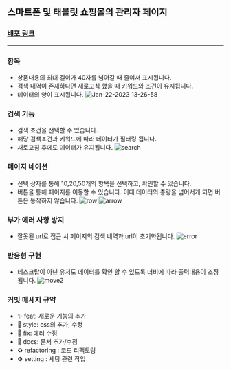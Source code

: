 ## 스마트폰 및 태블릿 쇼핑몰의 관리자 페이지

### [배포 링크](https://block-odyssey.vercel.app/)

<hr>

### 항목

- 상품내용의 최대 길이가 40자를 넘어갈 때 줄여서 표시됩니다.
- 검색 내역이 존재하다면 새로고침 했을 때 키워드와 조건이 유지됩니다.
- 데이터의 양이 표시됩니다.
  ![Jan-22-2023 13-26-58](https://user-images.githubusercontent.com/104412610/213900929-43612b3f-41ab-492b-ac68-77eb9f809964.gif)

### 검색 기능

- 검색 조건을 선택할 수 있습니다.
- 해당 검색조건과 키워드에 따라 데이터가 필터링 됩니다.
- 새로고침 후에도 데이터가 유지됩니다.
  ![search](https://user-images.githubusercontent.com/104412610/213900936-7c5669fa-08c0-41a9-b239-d69577fc8d00.gif)

### 페이지 네이션

- 선택 상자를 통해 10,20,50개의 항목을 선택하고, 확인할 수 있습니다.
- 버튼을 통해 페이지를 이동할 수 있습니다. 이때 데이터의 총량을 넘어서게 되면 버튼은 동작하지 않습니다.
  ![row](https://user-images.githubusercontent.com/104412610/213900935-f685a9ef-0046-4d5a-8db4-10d6e06494b4.gif)
  ![arrow](https://user-images.githubusercontent.com/104412610/213900927-52483143-dae9-4aef-9266-dc7714cee1bd.gif)

### 부가 에러 사항 방지

- 잘못된 url로 접근 시 페이지의 검색 내역과 url이 초기화됩니다.
  ![error](https://user-images.githubusercontent.com/104412610/213900928-b209ef91-f810-4639-b4cb-152981f8dbac.gif)

### 반응형 구현

- 데스크탑이 아닌 유저도 데이터를 확인 할 수 있도록 너비에 따라 출력내용이 조정됩니다.
  ![move2](https://user-images.githubusercontent.com/104412610/213901004-0f04759c-d84f-4435-b47a-f677797dd6f1.gif)

### 커밋 메세지 규약

- ✨ feat: 새로운 기능의 추가
- 🎨 style: css의 추가, 수정
- 🐛 fix: 에러 수정
- 📝 docs: 문서 추가/수정
- ♻️ refactoring : 코드 리팩토링
- ⚙️ setting : 세팅 관련 작업
